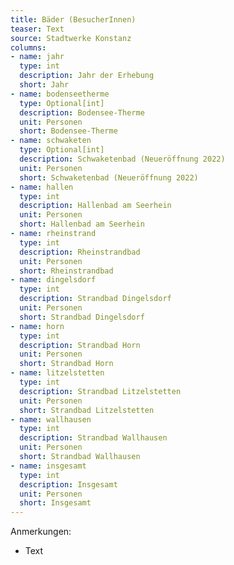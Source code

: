 ```yaml
---
title: Bäder (BesucherInnen)
teaser: Text
source: Stadtwerke Konstanz
columns:
- name: jahr
  type: int
  description: Jahr der Erhebung
  short: Jahr
- name: bodenseetherme
  type: Optional[int]
  description: Bodensee-Therme
  unit: Personen
  short: Bodensee-Therme
- name: schwaketen
  type: Optional[int]
  description: Schwaketenbad (Neueröffnung 2022)
  unit: Personen
  short: Schwaketenbad (Neueröffnung 2022)
- name: hallen
  type: int
  description: Hallenbad am Seerhein
  unit: Personen
  short: Hallenbad am Seerhein
- name: rheinstrand
  type: int
  description: Rheinstrandbad
  unit: Personen
  short: Rheinstrandbad
- name: dingelsdorf
  type: int
  description: Strandbad Dingelsdorf
  unit: Personen
  short: Strandbad Dingelsdorf
- name: horn
  type: int
  description: Strandbad Horn
  unit: Personen
  short: Strandbad Horn
- name: litzelstetten
  type: int
  description: Strandbad Litzelstetten
  unit: Personen
  short: Strandbad Litzelstetten
- name: wallhausen
  type: int
  description: Strandbad Wallhausen
  unit: Personen
  short: Strandbad Wallhausen
- name: insgesamt
  type: int
  description: Insgesamt
  unit: Personen
  short: Insgesamt
---
```

Anmerkungen:

- Text
